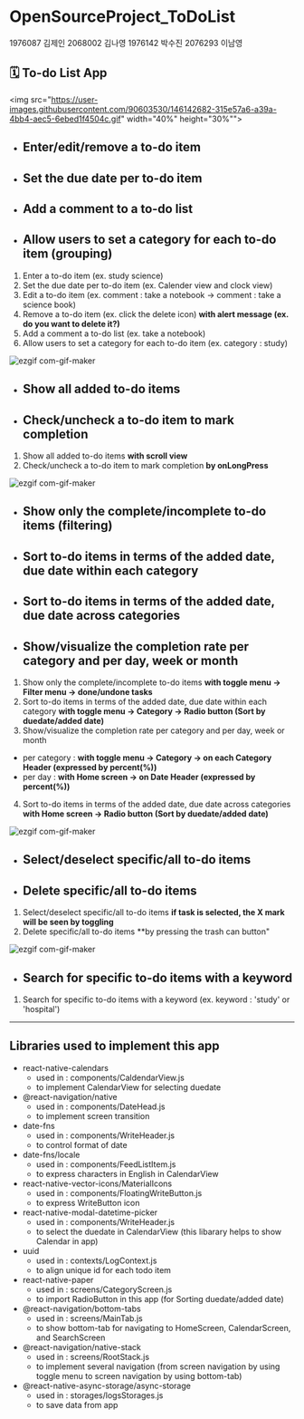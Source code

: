 # OpenSourceProject_ToDoList  
1976087 김제인 2068002 김나영 1976142 박수진 2076293 이남영   

## 🗓️ To-do List App
<img src="https://user-images.githubusercontent.com/90603530/146142682-315e57a6-a39a-4bb4-aec5-6ebed1f4504c.gif" width="40%" height="30%""></img>
* ## **Enter/edit/remove a to-do item**  
* ## **Set the due date per to-do item**  
* ## **Add a comment to a to-do list** 
* ## **Allow users to set a category for each to-do item (grouping)** 
1. Enter a to-do item (ex. study science)
2. Set the due date per to-do item (ex. Calender view and clock view)
3. Edit a to-do item (ex. comment : take a notebook -> comment : take a science book)
4. Remove a to-do item (ex. click the delete icon) **with alert message (ex. do you want to delete it?)**
5. Add a comment a to-do list (ex. take a notebook)
6. Allow users to set a category for each to-do item (ex. category : study)    


![ezgif com-gif-maker](https://user-images.githubusercontent.com/90603530/146142076-86cf188c-2422-47cc-bf6a-bd823f82c92b.gif)
* ## **Show all added to-do items**
* ## **Check/uncheck a to-do item to mark completion**
1. Show all added to-do items **with scroll view**
2. Check/uncheck a to-do item to mark completion **by onLongPress**    


![ezgif com-gif-maker](https://user-images.githubusercontent.com/90603530/146144129-727de7c2-f731-49b0-bfd4-5565d46ba357.gif)
* ## **Show only the complete/incomplete to-do items (filtering)**  
* ## **Sort to-do items in terms of the added date, due date within each category** 
* ## **Sort to-do items in terms of the added date, due date across categories**  
* ## **Show/visualize the completion rate per category and per day, week or month**  
1. Show only the complete/incomplete to-do items **with toggle menu -> Filter menu -> done/undone tasks**
2. Sort to-do items in terms of the added date, due date within each category **with toggle menu -> Category -> Radio button (Sort by duedate/added date)**
3. Show/visualize the completion rate per category and per day, week or month 
 * per category : **with toggle menu -> Category -> on each Category Header (expressed by percent(%))**
 * per day : **with Home screen -> on Date Header (expressed by percent(%))**
4. Sort to-do items in terms of the added date, due date across categories **with Home screen ->  Radio button (Sort by duedate/added date)**  


![ezgif com-gif-maker](https://user-images.githubusercontent.com/90603530/146145363-28394ada-15db-4a58-9cfe-8ab60b055a88.gif)
* ## **Select/deselect specific/all to-do items**
* ## **Delete specific/all to-do items**  
1. Select/deselect specific/all to-do items **if task is selected, the X mark will be seen by toggling**
2. Delete specific/all to-do items **by pressing the trash can button"  


![ezgif com-gif-maker](https://user-images.githubusercontent.com/90603530/146144886-b7cf0bb4-b1f4-48ea-923f-a286d354255a.gif)
* ## **Search for specific to-do items with a keyword**  
1. Search for specific to-do items with a keyword (ex. keyword : 'study' or 'hospital')

---              
## **Libraries used to implement this app**
* react-native-calendars 
  * used in : components/CaldendarView.js
  * to implement CalendarView for selecting duedate
* @react-navigation/native
  * used in : components/DateHead.js
  * to implement screen transition
* date-fns
  * used in : components/WriteHeader.js
  * to control format of date
* date-fns/locale
  * used in : components/FeedListItem.js
  * to express characters in English in CalendarView
* react-native-vector-icons/MaterialIcons
  * used in : components/FloatingWriteButton.js
  * to express WriteButton icon
* react-native-modal-datetime-picker
  * used in : components/WriteHeader.js
  * to select the duedate in CalendarView (this libarary helps to show Calendar in app)
* uuid 
  * used in : contexts/LogContext.js
  * to align unique id for each todo item
* react-native-paper
  * used in : screens/CategoryScreen.js
  * to import RadioButton in this app (for Sorting duedate/added date)
* @react-navigation/bottom-tabs
  * used in : screens/MainTab.js
  * to show bottom-tab for navigating to HomeScreen, CalendarScreen, and SearchScreen
* @react-navigation/native-stack
  * used in : screens/RootStack.js
  * to implement several navigation (from screen navigation by using toggle menu to screen navigation by using bottom-tab)
* @react-native-async-storage/async-storage
  * used in : storages/logsStorages.js
  * to save data from app 
